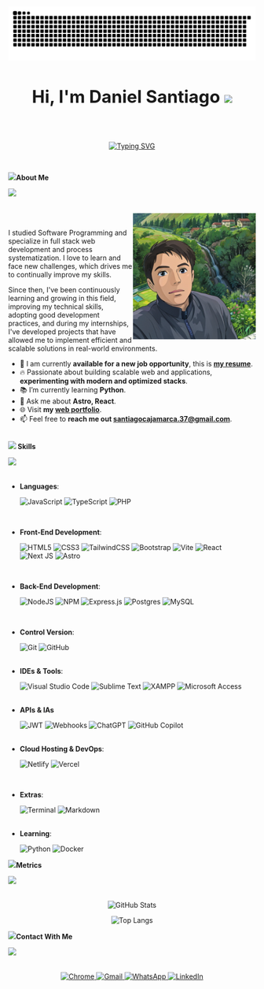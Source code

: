 <p align = "center">
	<img src = "https://github.com/7oSkaaa/7oSkaaa/blob/output/github-contribution-grid-snake.svg?" alt = "Snake Game"/>
</p>

<div align="center">

  <h1 style="font-size: 2.5em; font-weight: bold; border: none;">
    Hi, I'm Daniel Santiago
    <img src="https://media2.giphy.com/media/v1.Y2lkPTc5MGI3NjExZDlybTk1Z2UzM3Q0dm45MHl6ODV3aHUwa3c1d2pmMzhwdHFxNmVsdCZlcD12MV9pbnRlcm5hbF9naWZfYnlfaWQmY3Q9cw/w1OBpBd7kJqHrJnJ13/giphy.gif" width="35">
  </h1>
  
</div>

<br><br>

<p align="center">
  <a href="https://github.com/DenverCoder1/readme-typing-svg">
    <a href="https://git.io/typing-svg"><img src="https://readme-typing-svg.demolab.com/?font=VT323&size=35&duration=3500&pause=300&color=6D78F2&center=true&vCenter=true&width=1000&lines=Self-taught+Full+Stack+Developer,;Software+Programming+Student,;Learning+And+Researching+Continuously,;Love+To+Learn+New+Stuffs,;Passionate+About+Technology+And+Innovation,;Building+Projects+From+Scratch,;A+Boy+With+A+Growth+Mindset,;Always+Curious+And+Exploring+New+Tools+And+Languages,;Lover+Of+The+Gym,+Video+Games,+Music,+Travel,+And+Anime+..%E2%9D%A4;" alt="Typing SVG" /></a>
  </a>
</p>
<br>

<img src="https://media1.giphy.com/media/v1.Y2lkPTc5MGI3NjExcWZrODMwbjNzdHV3dzlrcWM3d2lwa3ViOG1hOXV4bWM0eGl1MDA2NyZlcD12MV9pbnRlcm5hbF9naWZfYnlfaWQmY3Q9cw/B6ks3eTSxhk4EvABa6/giphy.gif" width="25"><b>**About Me**</b>


<img src="https://user-images.githubusercontent.com/73097560/115834477-dbab4500-a447-11eb-908a-139a6edaec5c.gif"><br><br>

<picture> <img align="right" src="https://github.com/Xanty10RR/Xanty10RR/blob/main/foto-anime.png?raw=true" width = 250px></picture>
<br>

<p>I studied Software Programming and specialize in full stack web development and process systematization. I love to learn and face new challenges, which drives me to continually improve my skills.</p>
<p>Since then, I've been continuously learning and growing in this field, improving my technical skills, adopting good development practices, and during my internships, I've developed projects that have allowed me to implement efficient and scalable solutions in real-world environments.</p>

- 📄 I am currently **available for a new job opportunity**, this is **[my resume](https://drive.google.com/file/d/16L8pvVG2IpV64Oi4HUexWzxpDfz2wmj1/view?usp=drive_link)**.
- 🔥 Passionate about building scalable web and applications, **experimenting with modern and optimized stacks**.
- 📚 I’m currently learning **Python**.
- 💬 Ask me about **Astro, React**.
- 🌐 Visit **my [web portfolio](https://github.com/Xanty10RR)**.
- 📫 Feel free to **reach me out
santiagocajamarca.37@gmail.com**.
<br><br>

<img src="https://media2.giphy.com/media/QssGEmpkyEOhBCb7e1/giphy.gif?cid=ecf05e47a0n3gi1bfqntqmob8g9aid1oyj2wr3ds3mg700bl&rid=giphy.gif" width ="25"><b> **Skills**</b>
<br>

<img src="https://user-images.githubusercontent.com/73097560/115834477-dbab4500-a447-11eb-908a-139a6edaec5c.gif"><br><br>

<p align="center">

- **Languages**:
    
   ![JavaScript](https://img.shields.io/badge/JavaScript%20-%23F7DF1E.svg?style=for-the-badge&logo=javascript&logoColor=black)
  ![TypeScript](https://img.shields.io/badge/typescript-%23007ACC.svg?style=for-the-badge&logo=typescript&logoColor=white)
  ![PHP](https://img.shields.io/badge/php-%23777BB4.svg?style=for-the-badge&logo=php&logoColor=white)
<br>   
    
- **Front-End Development**:

   ![HTML5](https://img.shields.io/badge/HTML5%20-%23E34F26.svg?style=for-the-badge&logo=html5&logoColor=white)
   ![CSS3](https://img.shields.io/badge/css3-%231572B6.svg?style=for-the-badge&logo=css3&logoColor=white)
  ![TailwindCSS](https://img.shields.io/badge/tailwindcss-%2338B2AC.svg?style=for-the-badge&logo=tailwind-css&logoColor=white)
  ![Bootstrap](https://img.shields.io/badge/bootstrap-%238511FA.svg?style=for-the-badge&logo=bootstrap&logoColor=white)
  ![Vite](https://img.shields.io/badge/vite-%23646CFF.svg?style=for-the-badge&logo=vite&logoColor=white)
  ![React](https://img.shields.io/badge/react-%2320232a.svg?style=for-the-badge&logo=react&logoColor=%2361DAFB)
  ![Next JS](https://img.shields.io/badge/Next-black?style=for-the-badge&logo=next.js&logoColor=white)
  ![Astro](https://img.shields.io/badge/astro-%232C2052.svg?style=for-the-badge&logo=astro&logoColor=white)
<br>

- **Back-End Development**:

  ![NodeJS](https://img.shields.io/badge/node.js-6DA55F?style=for-the-badge&logo=node.js&logoColor=white)
  ![NPM](https://img.shields.io/badge/NPM-%23CB3837.svg?style=for-the-badge&logo=npm&logoColor=white)
  ![Express.js](https://img.shields.io/badge/express.js-%23404d59.svg?style=for-the-badge&logo=express&logoColor=%2361DAFB)
  ![Postgres](https://img.shields.io/badge/postgres-%23316192.svg?style=for-the-badge&logo=postgresql&logoColor=white)
  ![MySQL](https://img.shields.io/badge/mysql-4479A1.svg?style=for-the-badge&logo=mysql&logoColor=white)
<br>

- **Control Version**:

    ![Git](https://img.shields.io/badge/git-%23F05033.svg?style=for-the-badge&logo=git&logoColor=white)
    ![GitHub](https://img.shields.io/badge/github-%23121011.svg?style=for-the-badge&logo=github&logoColor=white)
  <br><br>

- **IDEs & Tools**:
  
    ![Visual Studio Code](https://img.shields.io/badge/Visual%20Studio%20Code-007ACC?style=for-the-badge&logo=visual-studio-code&logoColor=white)
    ![Sublime Text](https://img.shields.io/badge/Sublime%20Text-000000?style=for-the-badge&logo=sublimetext&logoColor=FF9800)
    ![XAMPP](https://img.shields.io/badge/XAMPP-F37623?style=for-the-badge&logo=xampp&logoColor=white)
    ![Microsoft Access](https://img.shields.io/badge/Microsoft_Access-A4373A?style=for-the-badge&logo=microsoft-access&logoColor=white)
  <br><br>

- **APIs & IAs**
  
   ![JWT](https://img.shields.io/badge/JWT-000000?style=for-the-badge&logo=jsonwebtokens&logoColor=white)
   ![Webhooks](https://img.shields.io/badge/Webhooks-FF6C37?style=for-the-badge&logo=webhooks&logoColor=white)
   ![ChatGPT](https://img.shields.io/badge/chatGPT-74aa9c?style=for-the-badge&logo=openai&logoColor=white)
   ![GitHub Copilot](https://img.shields.io/badge/github_copilot-8957E5?style=for-the-badge&logo=github-copilot&logoColor=white)
<br><br>

- **Cloud Hosting & DevOps**:

    ![Netlify](https://img.shields.io/badge/netlify-%23000000.svg?style=for-the-badge&logo=netlify&logoColor=#00C7B7)
    ![Vercel](https://img.shields.io/badge/vercel-%23000000.svg?style=for-the-badge&logo=vercel&logoColor=white) 
<br>

- **Extras**:

    ![Terminal](https://img.shields.io/badge/Terminal-%23054020?style=for-the-badge&logo=gnu-bash&logoColor=white)
    ![Markdown](https://img.shields.io/badge/markdown-%23000000.svg?style=for-the-badge&logo=markdown&logoColor=white)
  <br><br>

- **Learning**:
  
  ![Python](https://img.shields.io/badge/python-3670A0?style=for-the-badge&logo=python&logoColor=ffdd54)
  ![Docker](https://img.shields.io/badge/docker-%230db7ed.svg?style=for-the-badge&logo=docker&logoColor=white)
  <br>
</p>

<img src="https://media1.giphy.com/media/v1.Y2lkPTc5MGI3NjExc3MwdmdqZ3hiMXN0MmRjenkwb243c3VkNG5venN2d2Mya2FzbXc1dCZlcD12MV9pbnRlcm5hbF9naWZfYnlfaWQmY3Q9cw/ALMAOMdzibUWZtfdX7/giphy.gif" width="25"><b>**Metrics**</b>


<img src="https://user-images.githubusercontent.com/73097560/115834477-dbab4500-a447-11eb-908a-139a6edaec5c.gif"><br><br>

<div align="center">
  
  ![GitHub Stats](https://github-readme-stats.vercel.app/api?username=Xanty10RR&show_icons=true&theme=radical&hide_border=true&cache_seconds=60)

  ![Top Langs](https://github-readme-stats.vercel.app/api/top-langs/?username=Xanty10RR&layout=compact&theme=radical&langs_count=10&hide_border=true&cache_seconds=60)

</div>

<img src="https://media1.giphy.com/media/v1.Y2lkPTc5MGI3NjExcGFicWxmM21idTZxd2p5bzNqMzZ3ZWM4MGU4NzdsamZyd2lrcG5tZyZlcD12MV9pbnRlcm5hbF9naWZfYnlfaWQmY3Q9cw/zERwdCsUOpKUulcj2O/giphy.gif" width="25"><b>**Contact With Me**</b>


<img src="https://user-images.githubusercontent.com/73097560/115834477-dbab4500-a447-11eb-908a-139a6edaec5c.gif"><br><br>

<p align="center">

  <a href="">
	  <img href="https://santiagorc-portfolio.vercel.app/" src="https://img.shields.io/badge/Google%20Chrome-4285F4?style=for-the-badge&logo=GoogleChrome&logoColor=white" alt="Chrome">
  </a>
  <a href="mailto:santiagocajamarca.37@gmail.com">
    <img src="https://img.shields.io/badge/Gmail-EA4335?style=for-the-badge&logo=gmail&logoColor=white" alt="Gmail"/>
  </a>
  <a href="https://wa.me/573182580818">
    <img src="https://img.shields.io/badge/WhatsApp-25D366?style=for-the-badge&logo=whatsapp&logoColor=white" alt="WhatsApp"/>
  </a>
  <a href="https://www.linkedin.com/in/daniel-santiago-rosero-cajamarca-4420a91b0/" target="_blank">
    <img src="https://img.shields.io/badge/LinkedIn-0077B5?style=for-the-badge&logo=linkedin&logoColor=white" alt="LinkedIn"/>
  </a>
  
</p>
<br>



